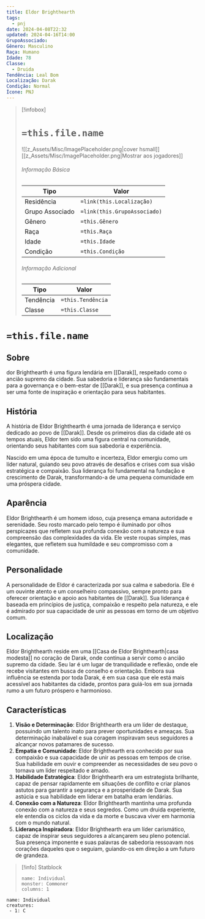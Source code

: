 ```yaml
---
title: Eldor Brighthearth
tags:
  - pnj
date: 2024-04-08T22:32
updated: 2024-04-16T14:00
GrupoAssociado: 
Gênero: Masculino
Raça: Humano
Idade: 78
Classe:
  - Druida
Tendência: Leal Bom
Localização: Darak
Condição: Normal
Ícone: PNJ
---
```


> [!infobox]
> # `=this.file.name`
> ![[z_Assets/Misc/ImagePlaceholder.png|cover hsmall]]
> [[z_Assets/Misc/ImagePlaceholder.png|Mostrar aos jogadores]]
> ###### Informação Básica
> Tipo |  Valor |
> ---|---|
> Residência | `=link(this.Localização)` |
> Grupo Associado | `=link(this.GrupoAssociado)` |
> Gênero | `=this.Gênero` |
> Raça | `=this.Raça` |
> Idade | `=this.Idade` |
> Condição | `=this.Condição` |
> ###### Informação Adicional
> Tipo |  Valor |
> ---|---|
> Tendência | `=this.Tendência` |
> Classe | `=this.Classe` |

# `=this.file.name`

## Sobre

dor Brighthearth é uma figura lendária em [[Darak]], respeitado como o ancião supremo da cidade. Sua sabedoria e liderança são fundamentais para a governança e o bem-estar de [[Darak]], e sua presença continua a ser uma fonte de inspiração e orientação para seus habitantes.

## História

A história de Eldor Brighthearth é uma jornada de liderança e serviço dedicado ao povo de [[Darak]]. Desde os primeiros dias da cidade até os tempos atuais, Eldor tem sido uma figura central na comunidade, orientando seus habitantes com sua sabedoria e experiência.

Nascido em uma época de tumulto e incerteza, Eldor emergiu como um líder natural, guiando seu povo através de desafios e crises com sua visão estratégica e compaixão. Sua liderança foi fundamental na fundação e crescimento de Darak, transformando-a de uma pequena comunidade em uma próspera cidade.

## Aparência

Eldor Brighthearth é um homem idoso, cuja presença emana autoridade e serenidade. Seu rosto marcado pelo tempo é iluminado por olhos perspicazes que refletem sua profunda conexão com a natureza e sua compreensão das complexidades da vida. Ele veste roupas simples, mas elegantes, que refletem sua humildade e seu compromisso com a comunidade.

## Personalidade

A personalidade de Eldor é caracterizada por sua calma e sabedoria. Ele é um ouvinte atento e um conselheiro compassivo, sempre pronto para oferecer orientação e apoio aos habitantes de [[Darak]]. Sua liderança é baseada em princípios de justiça, compaixão e respeito pela natureza, e ele é admirado por sua capacidade de unir as pessoas em torno de um objetivo comum.

## Localização 

Eldor Brighthearth reside em uma [[Casa de Eldor Brighthearth|casa modesta]] no coração de Darak, onde continua a servir como o ancião supremo da cidade. Seu lar é um lugar de tranquilidade e reflexão, onde ele recebe visitantes em busca de conselho e orientação. Embora sua influência se estenda por toda Darak, é em sua casa que ele está mais acessível aos habitantes da cidade, prontos para guiá-los em sua jornada rumo a um futuro próspero e harmonioso.

## Características

1. **Visão e Determinação**: Eldor Brighthearth era um líder de destaque, possuindo um talento inato para prever oportunidades e ameaças. Sua determinação inabalável e sua coragem inspiravam seus seguidores a alcançar novos patamares de sucesso.
2. **Empatia e Comunidade**: Eldor Brighthearth era conhecido por sua compaixão e sua capacidade de unir as pessoas em tempos de crise. Sua habilidade em ouvir e compreender as necessidades de seu povo o tornava um líder respeitado e amado.
3. **Habilidade Estratégica**: Eldor Brighthearth era um estrategista brilhante, capaz de pensar rapidamente em situações de conflito e criar planos astutos para garantir a segurança e a prosperidade de Darak. Sua astúcia e sua habilidade em liderar em batalha eram lendárias.
4. **Conexão com a Natureza**: Eldor Brighthearth mantinha uma profunda conexão com a natureza e seus segredos. Como um druida experiente, ele entendia os ciclos da vida e da morte e buscava viver em harmonia com o mundo natural.
5. **Liderança Inspiradora**: Eldor Brighthearth era um líder carismático, capaz de inspirar seus seguidores a alcançarem seu pleno potencial. Sua presença imponente e suas palavras de sabedoria ressoavam nos corações daqueles que o seguiam, guiando-os em direção a um futuro de grandeza.

> [!info] Statblock
> ```statblock
> name: Individual
> monster: Commoner
> columns: 1
> ```

```encounter-table
name: Individual
creatures:
 - 1: C